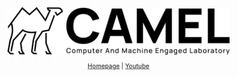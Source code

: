 
<picture>
  <source media="(prefers-color-scheme: dark)" srcset="https://github.com/PNUxCAMEL/.github/blob/main/Asset%2027.jpg">
  <source media="(prefers-color-scheme: light)" srcset="https://github.com/PNUxCAMEL/.github/blob/main/Asset%2027.png">
  <p align="center">
  <img src="https://github.com/PNUxCAMEL/.github/blob/main/Asset%2027.jpg" width="600">
  </p>
</picture>

<div align="center">
  
  [Homepage](https://sites.google.com/view/pnu-camel/home?authuser=0) |
  [Youtube](https://www.youtube.com/channel/UCS2hMjW4SED3QfMZcZtLVuA)
</div>
